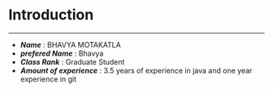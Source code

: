 # Introduction
---
* ***Name*** : BHAVYA MOTAKATLA
* ***prefered Name*** : Bhavya
* ***Class Rank*** : Graduate Student
* ***Amount of experience*** : 3.5 years of experience in java and one year experience in git
